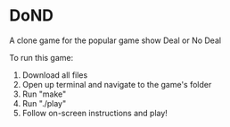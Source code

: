 # DoND
A clone game for the popular game show Deal or No Deal

To run this game:

1. Download all files
2. Open up terminal and navigate to the game's folder
3. Run "make"
4. Run "./play"
4. Follow on-screen instructions and play!
